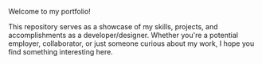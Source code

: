 Welcome to my portfolio!


This repository serves as a showcase of my skills, projects, and accomplishments as a developer/designer. Whether you're a potential employer, collaborator, or just someone curious about my work, I hope you find something interesting here.

